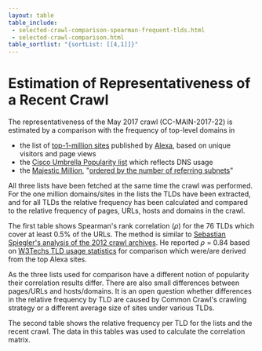 ```yaml
---
layout: table
table_include:
 - selected-crawl-comparison-spearman-frequent-tlds.html
 - selected-crawl-comparison.html
table_sortlist: "{sortList: [[4,1]]}"
---
```


Estimation of Representativeness of a Recent Crawl
==================================================

The representativeness of the May 2017 crawl (CC-MAIN-2017-22) is estimated by a comparison with the frequency of top-level domains in

- the list of [top-1-million sites](http://s3.amazonaws.com/alexa-static/top-1m.csv.zip) published by [Alexa](https://support.alexa.com/hc/en-us/sections/200063274-Top-Sites), based on unique visitors and page views
- the [Cisco Umbrella Popularity list](http://s3-us-west-1.amazonaws.com/umbrella-static/index.html) which reflects DNS usage
- the [Majestic Million](http://downloads.majestic.com/majestic_million.csv), "[ordered by the number of referring subnets](https://blog.majestic.com/development/majestic-million-csv-daily/)"

All three lists have been fetched at the same time the crawl was performed. For the one million domains/sites in the lists the TLDs have been extracted, and for all TLDs the relative frequency has been calculated and compared to the relative frequency of pages, URLs, hosts and domains in the crawl.

The first table shows Spearman's rank correlation (*ρ*) for the 76 TLDs which cover at least 0.5% of the URLs.  The method is similar to [Sebastian Spiegler's analysis of the 2012 crawl archives](http://commoncrawl.org/2013/08/a-look-inside-common-crawls-210tb-2012-web-corpus/).  He reported *ρ* = 0.84 based on [W3Techs TLD usage statistics](https://w3techs.com/technologies/overview/top_level_domain/all) for comparison which were/are derived from the top Alexa sites.

As the three lists used for comparison have a different notion of popularity their correlation results differ.  There are also small differences between pages/URLs and hosts/domains.  It is an open question whether differences in the relative frequency by TLD are caused by Common Crawl's crawling strategy or a different average size of sites under various TLDs.



The second table shows the relative frequency per TLD for the lists and the recent crawl. The data in this tables was used to calculate the correlation matrix.